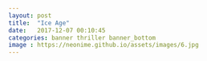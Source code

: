 ```yaml
---
layout: post
title:  "Ice Age"
date:   2017-12-07 00:10:45
categories: banner thriller banner_bottom
image : https://neonime.github.io/assets/images/6.jpg
---
```

